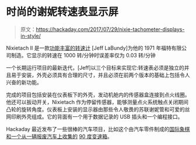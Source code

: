 # 时尚的谢妮转速表显示屏

> 原文：<https://hackaday.com/2017/07/29/nixie-tachometer-displays-in-style/>

Nixietach II 是一款[功能丰富的转速计](http://labundy.com/nixietach_II/nixietach_II.html) [Jeff LaBundy]为他的 1971 年福特有限公司制造。它显示的转速在 1000 转/分钟时误差率仅为 0.03 转/分钟

一个长期运行项目的最新迭代，[Jeff]以三个目标来实现它:转速表必须是独立的并且易于安装，外壳必须具有合理的尺寸，并且必须在前两个版本的基础上包括令人兴奋的新功能。

完成的项目包括安装在仪表板下的外壳，发动机舱内的传感器盒连接到点火线圈。他还可以扳动开关，Nixietach 作为停留传感器，能够测量点火系统触点关闭期间凸轮的旋转角度。仪表板上安装的显示器由那些令人敬畏的苏联谢妮管和可爱的丝网印刷外壳组成。它的背面有一个用于数据记录的 USB 插头和一个编程接口。

Hackaday 最近发布了一些很棒的汽车项目，比如这个由汽车零件制成的[国际象棋和一个从一辆报废汽车上收集的](http://hackaday.com/2017/05/29/chess-set-from-car-parts/) [90 度变速箱](http://hackaday.com/2017/06/15/hacked-car-axle-yields-custom-90-gearbox/)。